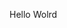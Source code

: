 Hello Wolrd



















































































































































































































































































































































































































































































































































































































































































































































































































































































































































































































































































































































































































































































































































































































































































































































































































































































































































































































































































































































































































































































































































































































































































































































































































































































































































































































































































































































































































































































































































































































































































































































































































































































































































































































































































































































































































